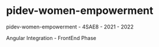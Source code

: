 # pidev-women-empowerment
pidev-women-empowerment - 4SAE8  - 2021 - 2022 

Angular Integration - FrontEnd Phase
